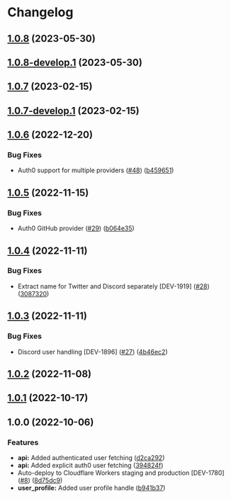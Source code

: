 # Changelog

## [1.0.8](https://github.com/cheqd/auth0-service/compare/1.0.7...1.0.8) (2023-05-30)

## [1.0.8-develop.1](https://github.com/cheqd/auth0-service/compare/1.0.7...1.0.8-develop.1) (2023-05-30)

## [1.0.7](https://github.com/cheqd/auth0-service/compare/1.0.6...1.0.7) (2023-02-15)

## [1.0.7-develop.1](https://github.com/cheqd/auth0-service/compare/1.0.6...1.0.7-develop.1) (2023-02-15)

## [1.0.6](https://github.com/cheqd/auth0-service/compare/1.0.5...1.0.6) (2022-12-20)


### Bug Fixes

* Auth0 support for multiple providers ([#48](https://github.com/cheqd/auth0-service/issues/48)) ([b459651](https://github.com/cheqd/auth0-service/commit/b459651613d9655e910825e43839948b625d2887))

## [1.0.5](https://github.com/cheqd/auth0-service/compare/1.0.4...1.0.5) (2022-11-15)


### Bug Fixes

* Auth0 GitHub provider ([#29](https://github.com/cheqd/auth0-service/issues/29)) ([b064e35](https://github.com/cheqd/auth0-service/commit/b064e357d187f5d0350c280febb4f000acf1578a))

## [1.0.4](https://github.com/cheqd/auth0-service/compare/1.0.3...1.0.4) (2022-11-11)


### Bug Fixes

* Extract name for Twitter and Discord separately [DEV-1919] ([#28](https://github.com/cheqd/auth0-service/issues/28)) ([3087320](https://github.com/cheqd/auth0-service/commit/3087320d7b79a16bd264dd926caac4768d95d0dc))

## [1.0.3](https://github.com/cheqd/auth0-service/compare/1.0.2...1.0.3) (2022-11-11)


### Bug Fixes

* Discord user handling [DEV-1896] ([#27](https://github.com/cheqd/auth0-service/issues/27)) ([4b46ec2](https://github.com/cheqd/auth0-service/commit/4b46ec26f1f677fbd6b27749fcc847475797d7fb))

## [1.0.2](https://github.com/cheqd/auth0-service/compare/1.0.1...1.0.2) (2022-11-08)

## [1.0.1](https://github.com/cheqd/auth0-service/compare/1.0.0...1.0.1) (2022-10-17)

## 1.0.0 (2022-10-06)


### Features

* **api:** Added authenticated user fetching ([d2ca292](https://github.com/cheqd/auth0-service/commit/d2ca292015b96a4c9b03b555a62f688da4561bbd))
* **api:** Added explicit auth0 user fetching ([394824f](https://github.com/cheqd/auth0-service/commit/394824fa32889eff4d065cb7bf1e8fab7e51dd57))
* Auto-deploy to Cloudflare Workers staging and production [DEV-1780] ([#8](https://github.com/cheqd/auth0-service/issues/8)) ([8d75dc9](https://github.com/cheqd/auth0-service/commit/8d75dc9d0d9d2f8b382e1cbd37511c0116b5286b))
* **user_profile:** Added user profile handle ([b941b37](https://github.com/cheqd/auth0-service/commit/b941b3765c05ea0ef22b8f41fb960cf201ce3eca))
